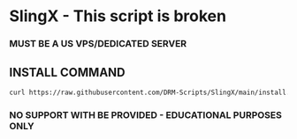 # SlingX - This script is broken

### MUST BE A US VPS/DEDICATED SERVER

## INSTALL COMMAND

```bash
curl https://raw.githubusercontent.com/DRM-Scripts/SlingX/main/install.sh | bash
```
### NO SUPPORT WITH BE PROVIDED - EDUCATIONAL PURPOSES ONLY
